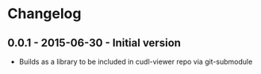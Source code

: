 # Changelog

## 0.0.1 - 2015-06-30 - Initial version

* Builds as a library to be included in cudl-viewer repo via git-submodule
